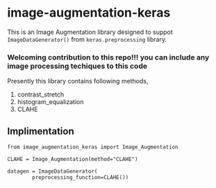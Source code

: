 # image-augmentation-keras
This is an Image Augmentation library designed to suppot `ImageDataGenerator()` from `keras.preprocessing` library.

### Welcoming contribution to this repo!!! you can include any image processing techiques to this code 

Presently this library contains following methods,
1. contrast_stretch
2. histogram_equalization
3. CLAHE

## Implimentation
```python3
from image_augmentation_keras import Image_Augmentation

CLAHE = Image_Augmentation(method="CLAHE")
 
datagen = ImageDataGenerator(
        preprocessing_function=CLAHE())
 
```

